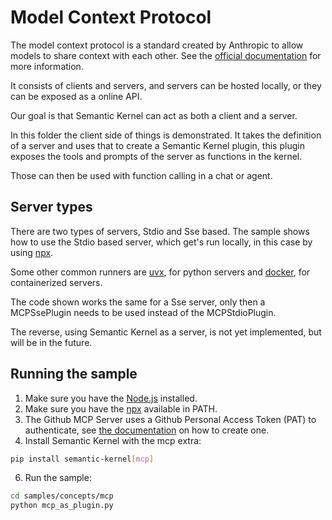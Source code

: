 # Model Context Protocol

The model context protocol is a standard created by Anthropic to allow models to share context with each other. See the [official documentation](https://modelcontextprotocol.io/introduction) for more information.

It consists of clients and servers, and servers can be hosted locally, or they can be exposed as a online API.

Our goal is that Semantic Kernel can act as both a client and a server.

In this folder the client side of things is demonstrated. It takes the definition of a server and uses that to create a Semantic Kernel plugin, this plugin exposes the tools and prompts of the server as functions in the kernel.

Those can then be used with function calling in a chat or agent.

## Server types

There are two types of servers, Stdio and Sse based. The sample shows how to use the Stdio based server, which get's run locally, in this case by using [npx](https://docs.npmjs.com/cli/v8/commands/npx).

Some other common runners are [uvx](https://docs.astral.sh/uv/guides/tools/), for python servers and [docker](https://www.docker.com/), for containerized servers.

The code shown works the same for a Sse server, only then a MCPSsePlugin needs to be used instead of the MCPStdioPlugin.

The reverse, using Semantic Kernel as a server, is not yet implemented, but will be in the future.

## Running the sample

1. Make sure you have the [Node.js](https://nodejs.org/en/download/) installed.
2. Make sure you have the [npx](https://docs.npmjs.com/cli/v8/commands/npx) available in PATH.
3. The Github MCP Server uses a Github Personal Access Token (PAT) to authenticate, see [the documentation](https://github.com/modelcontextprotocol/servers/tree/main/src/github) on how to create one.
4. Install Semantic Kernel with the mcp extra:

```bash
pip install semantic-kernel[mcp]
```

6. Run the sample:

```bash
cd samples/concepts/mcp
python mcp_as_plugin.py
```
